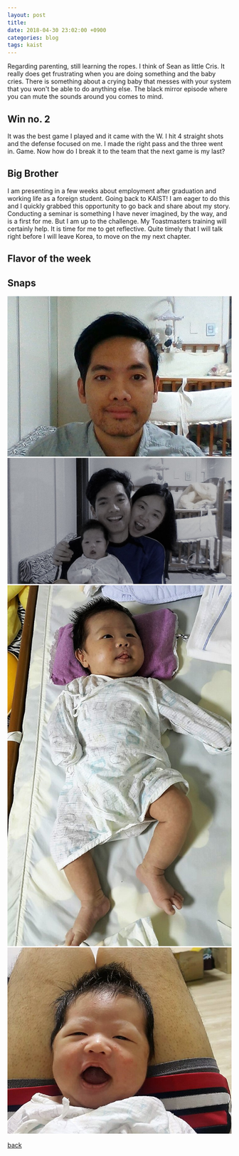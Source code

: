 ```yaml
---
layout: post
title: 
date: 2018-04-30 23:02:00 +0900
categories: blog
tags: kaist
---
```


Regarding parenting, still learning the ropes. I think of Sean as little Cris. It really does get frustrating when you are doing something and the baby cries. There is something about a crying baby that messes with your system that you won't be able to do anything else. The black mirror episode where you can mute the sounds around you comes to mind.

## Win no. 2

It was the best game I played and it came with the W. I hit 4 straight shots and the defense focused on me. I made the right pass and the three went in. Game. Now how do I break it to the team that the next game is my last?

## Big Brother

I am presenting in a few weeks about employment after graduation and working life as a foreign student. Going back to KAIST! I am eager to do this and I quickly grabbed this opportunity to go back and share about my story. Conducting a seminar is something I have never imagined, by the way, and is a first for me. But I am up to the challenge. My Toastmasters training will certainly help. It is time for me to get reflective. Quite timely that I will talk right before I will leave Korea, to move on the my next chapter.

## Flavor of the week



## Snaps

![](/assets/img/20180430-rugged.jpg "No shaving for two weeks")
![](/assets/img/20180430-fampic.jpg "Family pic")
![](/assets/img/20180430-onemonth.jpg "1 month")
![](/assets/img/20180429-smile.jpg "You brighten my day")


[back](/blog)
